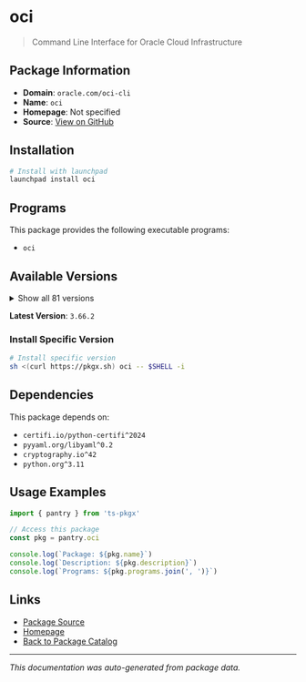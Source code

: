 # oci

> Command Line Interface for Oracle Cloud Infrastructure

## Package Information

- **Domain**: `oracle.com/oci-cli`
- **Name**: `oci`
- **Homepage**: Not specified
- **Source**: [View on GitHub](https://github.com/pkgxdev/pantry/tree/main/projects/oracle.com/oci-cli/package.yml)

## Installation

```bash
# Install with launchpad
launchpad install oci
```

## Programs

This package provides the following executable programs:

- `oci`

## Available Versions

<details>
<summary>Show all 81 versions</summary>

- `3.66.2`, `3.66.1`, `3.66.0`, `3.65.1`, `3.65.0`
- `3.64.1`, `3.64.0`, `3.63.3`, `3.63.2`, `3.63.0`
- `3.62.2`, `3.62.1`, `3.62.0`, `3.61.0`, `3.60.0`
- `3.59.0`, `3.58.1`, `3.58.0`, `3.57.0`, `3.56.1`
- `3.56.0`, `3.55.0`, `3.54.6`, `3.54.5`, `3.54.4`
- `3.54.3`, `3.54.2`, `3.54.1`, `3.54.0`, `3.53.0`
- `3.52.1`, `3.52.0`, `3.51.9`, `3.51.8`, `3.51.7`
- `3.51.6`, `3.51.5`, `3.51.4`, `3.51.3`, `3.51.2`
- `3.51.1`, `3.51.0`, `3.50.3`, `3.50.2`, `3.50.1`
- `3.50.0`, `3.49.4`, `3.49.3`, `3.49.2`, `3.49.1`
- `3.49.0`, `3.48.3`, `3.48.2`, `3.48.1`, `3.48.0`
- `3.47.0`, `3.46.0`, `3.45.2`, `3.45.1`, `3.45.0`
- `3.44.4`, `3.44.3`, `3.44.2`, `3.44.1`, `3.44.0`
- `3.43.2`, `3.43.1`, `3.43.0`, `3.42.0`, `3.41.0`
- `3.40.3`, `3.40.2`, `3.40.1`, `3.40.0`, `3.39.1`
- `3.39.0`, `3.38.1`, `3.38.0`, `3.37.14`, `3.37.13`
- `3.37.12`

</details>

**Latest Version**: `3.66.2`

### Install Specific Version

```bash
# Install specific version
sh <(curl https://pkgx.sh) oci -- $SHELL -i
```

## Dependencies

This package depends on:

- `certifi.io/python-certifi^2024`
- `pyyaml.org/libyaml^0.2`
- `cryptography.io^42`
- `python.org^3.11`

## Usage Examples

```typescript
import { pantry } from 'ts-pkgx'

// Access this package
const pkg = pantry.oci

console.log(`Package: ${pkg.name}`)
console.log(`Description: ${pkg.description}`)
console.log(`Programs: ${pkg.programs.join(', ')}`)
```

## Links

- [Package Source](https://github.com/pkgxdev/pantry/tree/main/projects/oracle.com/oci-cli/package.yml)
- [Homepage](#)
- [Back to Package Catalog](../../../package-catalog.md)

---

*This documentation was auto-generated from package data.*
